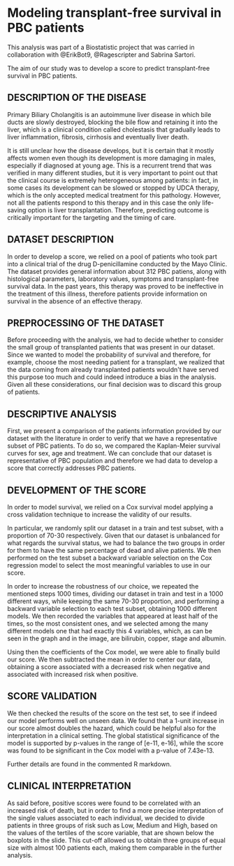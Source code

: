 # Modeling transplant-free survival in PBC patients
This analysis was part of a Biostatistic project that was carried in collaboration with @ErikBot9, @Ragescripter and Sabrina Sartori. 

The aim of our study was to develop a score to predict transplant-free survival in PBC patients.

## DESCRIPTION OF THE DISEASE 
Primary Biliary Cholangitis is an autoimmune liver disease in which bile ducts are slowly destroyed, blocking the bile flow and retaining it into the liver, which is a clinical condition called cholestasis that gradually leads to liver inflammation, fibrosis, cirrhosis and eventually liver death. 

It is still unclear how the disease develops, but it is certain that it mostly affects women even though its development is more damaging in males, especially if diagnosed at young age. This is a recurrent trend that was verified in many different studies, but it is very important to point out that the clinical course is extremely heterogeneous among patients: in fact, in some cases its development can be slowed or stopped by UDCA therapy, which is the only accepted medical treatment for this pathology. However, not all the patients respond to this therapy and in this case the only life-saving option is liver transplantation. Therefore, predicting outcome is critically important for the targeting and the timing of care.

## DATASET DESCRIPTION

In order to develop a score, we relied on a pool of patients who took part into a clinical trial of the drug D-penicillamine conducted by the Mayo Clinic. The dataset provides general information about 312 PBC patiens, along with histological parameters, laboratory values, symptoms and transplant-free survival data. 
In the past years, this therapy was proved to be ineffective in the treatment of this illness, therefore patients provide information on survival in the absence of an effective therapy. 

## PREPROCESSING OF THE DATASET 

Before proceeding with the analysis, we had to decide whether to consider the small group of transplanted patients that was present in our dataset. Since we wanted to model the probability of survival and therefore, for example, choose the most needing patient for a transplant, we realized that the data coming from already transplanted patients wouldn't have served this purpose too much and could indeed introduce a bias in the analysis. Given all these considerations, our final decision was to discard this group of patients.

## DESCRIPTIVE ANALYSIS

First, we present a comparison of the patients information provided by our dataset with the literature in order to verify that we have a representative subset of PBC patients. To do so, we compared the Kaplan-Meier survival curves for sex, age and treatment. 
We can conclude that our dataset is representative of PBC population and therefore we had data to develop a score that correctly addresses PBC patients.

## DEVELOPMENT OF THE SCORE

In order to model survival, we relied on a Cox survival model applying a cross validation technique to increase the validity of our results. 
 
In particular, we randomly split our dataset in a train and test subset, with a proportion of 70-30 respectively. Given that our dataset is unbalanced for what regards the survival status, we had to balance the two groups in order for them to have the same percentage of dead and alive patients. We then performed on the test subset a backward variable selection on the Cox regression model to select the most meaningful variables to use in our score.

In order to increase the robustness of our choice, we repeated the mentioned steps 1000 times, dividing our dataset in train and test in a 1000 different ways, while keeping the same 70-30 proportion, and performing a backward variable selection to each test subset, obtaining 1000 different models. We then recorded the variables that appeared at least half of the times, so the most consistent ones, and we selected among the many different models one that had exactly this 4 variables, which, as can be seen in the graph and in the image, are bilirubin, copper, stage and albumin.

Using then the coefficients of the Cox model, we were able to finally build our score. We then subtracted the mean in order to center our data, obtaining a score associated with a decreased risk when negative and associated with increased risk when positive.

## SCORE VALIDATION 

We then checked the results of the score on the test set, to see if indeed our model performs well on unseen data. We found that a 1-unit increase in our score almost doubles the hazard, which could be helpful also for the interpretation in a clinical setting. 
The global statistical significance of the model is supported by p-values in the range of [e-11, e-16], while the score was found to be significant in the Cox model with a p-value of 7.43e-13. 

Further details are found in the commented R markdown. 

## CLINICAL INTERPRETATION

As said before, positive scores were found to be correlated with an increased risk of death, but in order to find a more precise interpretation of the single values associated to each individual, we decided to divide patients in three groups of risk such as Low, Medium and High, based on the values of the tertiles of the score variable, that are shown below the boxplots in the slide. This cut-off allowed us to obtain three groups of equal size with almost 100 patients each, making them comparable in the further analysis. 


















